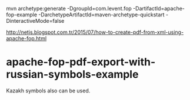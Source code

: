 mvn archetype:generate -DgroupId=com.levent.fop -DartifactId=apache-fop-example -DarchetypeArtifactId=maven-archetype-quickstart -DinteractiveMode=false

http://netjs.blogspot.com.tr/2015/07/how-to-create-pdf-from-xml-using-apache-fop.html

# apache-fop-pdf-export-with-russian-symbols-example


Kazakh symbols also can be used.
